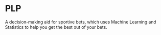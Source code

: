 # PLP
A decision-making aid for sportive bets, which uses Machine Learning and Statistics to help you get the best out of your bets.

